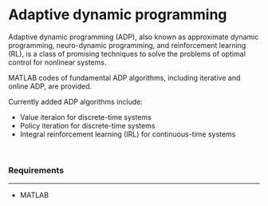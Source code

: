 # Adaptive dynamic programming
Adaptive dynamic programming (ADP), also known as approximate dynamic programming, neuro-dynamic programming, and reinforcement learning (RL), is a class of promising techniques to solve the problems of optimal control for nonlinear systems.

 MATLAB codes of fundamental ADP algorithms, including iterative and online ADP, are provided. 
 
 Currently added ADP algorithms include:
 - Value iteraion for discrete-time systems
 - Policy iteration for discrete-time systems
 - Integral reinforcement learning (IRL) for continuous-time systems
<br/>

### Requirements
********
- MATLAB
